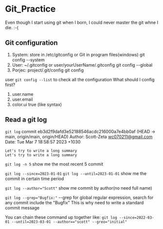 # Git_Practice

Even though I start using git when I born, I could never master the git whne I die. :-(

## Git configuration
1. System: store in /etc/gitconfig or Git in program files(windows)
    git config --system
2. User: ~/.gitconfig or user/yourUserName/.gitconfig
    git config --global
3. Porjec: project/.git/config
    git config

user ```git config --list``` to check all the configuration
What should I config first?
1. user.name
2. user.email
3. color.ui true (like syntax)

## Read a git log
```git log```
commit eb3d2f9dafd3e52188546acdc216000a7e4bb0af (HEAD -> main, origin/main, origin/HEAD)
Author: Scott-Zeta <wc070211@gmail.com>
Date:   Tue Mar 7 18:58:57 2023 +1030

    Let's try to write a long summary
    Let's try to write a long summary

```git log -n 5```
show me the most recent 5 commit

```git log --since=2023-01-01```
```git log --until=2023-01-01```
show me the commit in certain time period

```git log --author="Scott"```
show me commit by author(no need full name)

```git log --grep="Bugfix:"```
--grep for global regular expression, search for any commit include the "Bugfix"
This is why need to write a standard commit message

You can chain these command up together like:
```git log --since=2022-03-01 --until=2023-03-01 --author=="scott" --greo="initial"``` 